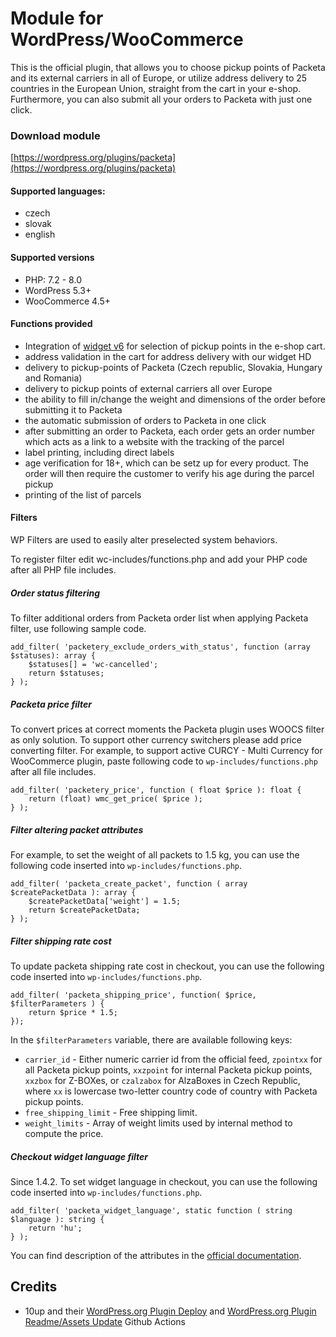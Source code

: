 # Module for WordPress/WooCommerce

This is the official plugin, that allows you to choose pickup points of Packeta and its external carriers in all of Europe, or utilize address delivery to 25 countries in the European Union, straight from the cart in your e-shop. Furthermore, you can also submit all your orders to Packeta with just one click.

### Download module

[https://wordpress.org/plugins/packeta](https://wordpress.org/plugins/packeta)

#### Supported languages:

- czech
- slovak
- english

#### Supported versions

- PHP: 7.2 - 8.0
- WordPress 5.3+
- WooCommerce 4.5+

#### Functions provided

- Integration of [widget v6](https://widget.packeta.com/v6) for selection of pickup points in the e-shop cart.
- address validation in the cart for address delivery with our widget HD
- delivery to pickup-points of Packeta (Czech republic, Slovakia, Hungary and Romania)
- delivery to pickup points of external carriers all over Europe
- the ability to fill in/change the weight and dimensions of the order before submitting it to Packeta
- the automatic submission of orders to Packeta in one click
- after submitting an order to Packeta, each order gets an order number which acts as a link to a website with the tracking of the parcel
- label printing, including direct labels
- age verification for 18+, which can be setz up for every product. The order will then require the customer to verify his age during the parcel pickup
- printing of the list of parcels

#### Filters

WP Filters are used to easily alter preselected system behaviors.

To register filter edit wc-includes/functions.php and add your PHP code after all PHP file includes.

##### Order status filtering

To filter additional orders from Packeta order list when applying Packeta filter, use following sample code.

```
add_filter( 'packetery_exclude_orders_with_status', function (array $statuses): array {
    $statuses[] = 'wc-cancelled';
    return $statuses;
} );
```

##### Packeta price filter

To convert prices at correct moments the Packeta plugin uses WOOCS filter as only solution.
To support other currency switchers please add price converting filter.
For example, to support active CURCY - Multi Currency for WooCommerce plugin, paste following code to ```wp-includes/functions.php``` after all file includes.

```
add_filter( 'packetery_price', function ( float $price ): float {
    return (float) wmc_get_price( $price );
} );
```

##### Filter altering packet attributes

For example, to set the weight of all packets to 1.5 kg, you can use the following code inserted into ```wp-includes/functions.php```.

```
add_filter( 'packeta_create_packet', function ( array $createPacketData ): array {
	$createPacketData['weight'] = 1.5;
	return $createPacketData;
} );
```
##### Filter shipping rate cost

To update packeta shipping rate cost in checkout, you can use the following code inserted into ```wp-includes/functions.php```.

```
add_filter( 'packeta_shipping_price', function( $price, $filterParameters ) {
	return $price * 1.5;
});
```

In the `$filterParameters` variable, there are available following keys:
* `carrier_id` - Either numeric carrier id from the official feed, `zpointxx` for all Packeta pickup points, `xxzpoint` for internal Packeta pickup points, `xxzbox` for Z-BOXes, or `czalzabox` for AlzaBoxes in Czech Republic, where `xx` is lowercase two-letter country code of country with Packeta pickup points.
* `free_shipping_limit` - Free shipping limit.
* `weight_limits` - Array of weight limits used by internal method to compute the price.

##### Checkout widget language filter

Since 1.4.2. To set widget language in checkout, you can use the following code inserted into ```wp-includes/functions.php```.

```
add_filter( 'packeta_widget_language', static function ( string $language ): string {
	return 'hu';
} );
```

You can find description of the attributes in the [official documentation](https://docs.packetery.com/03-creating-packets/06-packetery-api-reference.html#toc-packetattributes).

## Credits

* 10up and their [WordPress.org Plugin Deploy](https://github.com/10up/action-wordpress-plugin-deploy) and [WordPress.org Plugin Readme/Assets Update](https://github.com/10up/action-wordpress-plugin-asset-update) Github Actions
